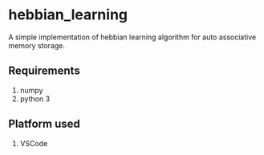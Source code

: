 # hebbian_learning
A simple implementation of hebbian learning algorithm for auto associative memory storage.

## Requirements
1) numpy
2) python 3

## Platform used
1) VSCode
